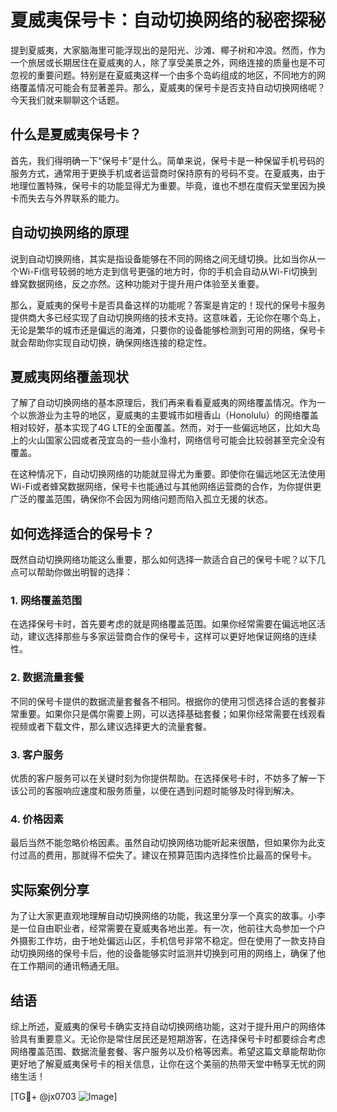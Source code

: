 # 夏威夷保号卡：自动切换网络的秘密探秘

提到夏威夷，大家脑海里可能浮现出的是阳光、沙滩、椰子树和冲浪。然而，作为一个旅居或长期居住在夏威夷的人，除了享受美景之外，网络连接的质量也是不可忽视的重要问题。特别是在夏威夷这样一个由多个岛屿组成的地区，不同地方的网络覆盖情况可能会有显著差异。那么，夏威夷的保号卡是否支持自动切换网络呢？今天我们就来聊聊这个话题。

## 什么是夏威夷保号卡？

首先，我们得明确一下“保号卡”是什么。简单来说，保号卡是一种保留手机号码的服务方式，通常用于更换手机或者运营商时保持原有的号码不变。在夏威夷，由于地理位置特殊，保号卡的功能显得尤为重要。毕竟，谁也不想在度假天堂里因为换卡而失去与外界联系的能力。

## 自动切换网络的原理

说到自动切换网络，其实是指设备能够在不同的网络之间无缝切换。比如当你从一个Wi-Fi信号较弱的地方走到信号更强的地方时，你的手机会自动从Wi-Fi切换到蜂窝数据网络，反之亦然。这种功能对于提升用户体验至关重要。

那么，夏威夷的保号卡是否具备这样的功能呢？答案是肯定的！现代的保号卡服务提供商大多已经实现了自动切换网络的技术支持。这意味着，无论你在哪个岛上，无论是繁华的城市还是偏远的海滩，只要你的设备能够检测到可用的网络，保号卡就会帮助你实现自动切换，确保网络连接的稳定性。

## 夏威夷网络覆盖现状

了解了自动切换网络的基本原理后，我们再来看看夏威夷的网络覆盖情况。作为一个以旅游业为主导的地区，夏威夷的主要城市如檀香山（Honolulu）的网络覆盖相对较好，基本实现了4G LTE的全面覆盖。然而，对于一些偏远地区，比如大岛上的火山国家公园或者茂宜岛的一些小渔村，网络信号可能会比较弱甚至完全没有覆盖。

在这种情况下，自动切换网络的功能就显得尤为重要。即使你在偏远地区无法使用Wi-Fi或者蜂窝数据网络，保号卡也能通过与其他网络运营商的合作，为你提供更广泛的覆盖范围，确保你不会因为网络问题而陷入孤立无援的状态。

## 如何选择适合的保号卡？

既然自动切换网络功能这么重要，那么如何选择一款适合自己的保号卡呢？以下几点可以帮助你做出明智的选择：

### 1. 网络覆盖范围
在选择保号卡时，首先要考虑的就是网络覆盖范围。如果你经常需要在偏远地区活动，建议选择那些与多家运营商合作的保号卡，这样可以更好地保证网络的连续性。

### 2. 数据流量套餐
不同的保号卡提供的数据流量套餐各不相同。根据你的使用习惯选择合适的套餐非常重要。如果你只是偶尔需要上网，可以选择基础套餐；如果你经常需要在线观看视频或者下载文件，那么建议选择更大的流量套餐。

### 3. 客户服务
优质的客户服务可以在关键时刻为你提供帮助。在选择保号卡时，不妨多了解一下该公司的客服响应速度和服务质量，以便在遇到问题时能够及时得到解决。

### 4. 价格因素
最后当然不能忽略价格因素。虽然自动切换网络功能听起来很酷，但如果你为此支付过高的费用，那就得不偿失了。建议在预算范围内选择性价比最高的保号卡。

## 实际案例分享

为了让大家更直观地理解自动切换网络的功能，我这里分享一个真实的故事。小李是一位自由职业者，经常需要在夏威夷各地出差。有一次，他前往大岛参加一个户外摄影工作坊，由于地处偏远山区，手机信号非常不稳定。但在使用了一款支持自动切换网络的保号卡后，他的设备能够实时监测并切换到可用的网络上，确保了他在工作期间的通讯畅通无阻。

## 结语

综上所述，夏威夷的保号卡确实支持自动切换网络功能，这对于提升用户的网络体验具有重要意义。无论你是常住居民还是短期游客，在选择保号卡时都要综合考虑网络覆盖范围、数据流量套餐、客户服务以及价格等因素。希望这篇文章能帮助你更好地了解夏威夷保号卡的相关信息，让你在这个美丽的热带天堂中畅享无忧的网络生活！

[TG💪+ @jx0703 ![Image](https://github.com/user-attachments/assets/dbca1d08-cadb-493c-b0ec-ad6f7a83f270)]